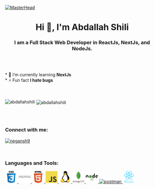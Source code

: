 [![MasterHead](https://i.pinimg.com/originals/d5/48/ba/d548ba425247db713b45cd4bb9f5e128.jpg)](https://rishavchanda.io)
<h1 align="center">Hi 👋, I'm Abdallah Shili</h1>
<h3 align="center">I am a Full Stack Web Developer in ReactJs, NextJs, and NodeJs.</h3>
<br/>
<br/>
<br/>
* 🌱 I’m currently learning <b>NextJs</b> <br/>
* ⚡ Fun fact <b>I hate bugs</b><br/>
<br/> 
<br/>
<p><img align="left" src="https://github-readme-stats.vercel.app/api/top-langs?username=abdallahshili&show_icons=true&locale=en&layout=compact" alt="abdallahshili" /></p>

<p>&nbsp;<img align="center" src="https://github-readme-stats.vercel.app/api?username=abdallahshili&show_icons=true&locale=en" alt="abdallahshili" /></p>
<br/>
<br/>
<h3 align="left">Connect with me:</h3>
<p align="left">
<a href="https://twitter.com/negansh9" target="blank"><img align="center" src="https://raw.githubusercontent.com/rahuldkjain/github-profile-readme-generator/master/src/images/icons/Social/twitter.svg" alt="negansh9" height="30" width="40" /></a>
</p>
<br/>


<h3 align="left">Languages and Tools:</h3>
<p align="left"> <a href="https://www.w3schools.com/css/" target="_blank" rel="noreferrer"> <img src="https://raw.githubusercontent.com/devicons/devicon/master/icons/css3/css3-original-wordmark.svg" alt="css3" width="40" height="40"/> </a> <a href="https://expressjs.com" target="_blank" rel="noreferrer"> <img src="https://raw.githubusercontent.com/devicons/devicon/master/icons/express/express-original-wordmark.svg" alt="express" width="40" height="40"/> </a> <a href="https://www.w3.org/html/" target="_blank" rel="noreferrer"> <img src="https://raw.githubusercontent.com/devicons/devicon/master/icons/html5/html5-original-wordmark.svg" alt="html5" width="40" height="40"/> </a> <a href="https://developer.mozilla.org/en-US/docs/Web/JavaScript" target="_blank" rel="noreferrer"> <img src="https://raw.githubusercontent.com/devicons/devicon/master/icons/javascript/javascript-original.svg" alt="javascript" width="40" height="40"/> </a> <a href="https://www.linux.org/" target="_blank" rel="noreferrer"> <img src="https://raw.githubusercontent.com/devicons/devicon/master/icons/linux/linux-original.svg" alt="linux" width="40" height="40"/> </a> <a href="https://www.mongodb.com/" target="_blank" rel="noreferrer"> <img src="https://raw.githubusercontent.com/devicons/devicon/master/icons/mongodb/mongodb-original-wordmark.svg" alt="mongodb" width="40" height="40"/> </a> <a href="https://nodejs.org" target="_blank" rel="noreferrer"> <img src="https://raw.githubusercontent.com/devicons/devicon/master/icons/nodejs/nodejs-original-wordmark.svg" alt="nodejs" width="40" height="40"/> </a> <a href="https://postman.com" target="_blank" rel="noreferrer"> <img src="https://www.vectorlogo.zone/logos/getpostman/getpostman-icon.svg" alt="postman" width="40" height="40"/> </a> <a href="https://reactjs.org/" target="_blank" rel="noreferrer"> <img src="https://raw.githubusercontent.com/devicons/devicon/master/icons/react/react-original-wordmark.svg" alt="react" width="40" height="40"/> </a> </p>



